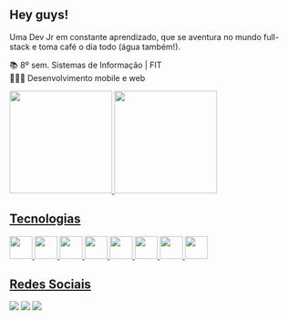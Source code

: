 ## Hey guys!

Uma Dev Jr em constante aprendizado, que se aventura no mundo full-stack e toma café o dia todo (água também!).

📚 8º sem. Sistemas de Informação | FIT <br>
👩🏻‍💻 Desenvolvimento mobile e web

<div> 
  <a href="https://github.com/leiarafaela/leiarafaela">
  <img height="180em" src="https://github-readme-stats.vercel.app/api?username=leiarafaela&show_icons=true&theme=midnight-purple&include_all_commits=true&count_private=true"/>
  <img height="180em" src="https://github-readme-stats.vercel.app/api/top-langs/?username=leiarafaela&layout=compact&theme=midnight-purple&card_width=450"/>
<div/>

## Tecnologias
<img src="https://img.icons8.com/?size=512&id=7I3BjCqe9rjG&format=png" height="40" width="40"/>
<img src="https://img.icons8.com/?size=512&id=7AFcZ2zirX6Y&format=png" height="40" width="40"/>
<img src="https://img.icons8.com/?size=512&id=13441&format=png" height="40" width="40"/>
<img src="https://img.icons8.com/?size=1x&id=ewGOClUtmFX4&format=png" height="40" width="40"/>
<img src="https://img.icons8.com/?size=512&id=20909&format=png" height="40" width="40"/>
<img src="https://img.icons8.com/?size=512&id=21278&format=png" height="40" width="40"/>
<img src="https://img.icons8.com/?size=512&id=108784&format=png" height="40" width="40"/>
<img src="https://img.icons8.com/?size=512&id=123603&format=png" height="40" width="40"/>

## Redes Sociais
 <div align="left">
 <a href="https://www.instagram.com/eirafz/" target="_blank" ><img src="https://img.shields.io/badge/Instagram-E4405F?style=for-the-badge&logo=instagram&logoColor=white" target="_blank"></a>
 <a href="https://www.linkedin.com/in/leia-rafaela/" target="_blank" ><img src="https://img.shields.io/badge/LinkedIn-0077B5?style=for-the-badge&logo=linkedin&logoColor=white" target="_blank"></a>
 <a href="mailto:rafaela20augusto@gmail.com" target="_blank" ><img src="https://img.shields.io/badge/Gmail-D14836?style=for-the-badge&logo=gmail&logoColor=white" target="_blank"></a>
   <div/>
 
   
     
  
  
                                                     
  
  
 
 

